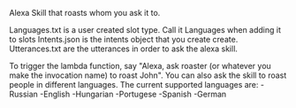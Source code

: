 Alexa Skill that roasts whom you ask it to.

Languages.txt is a user created slot type. Call it Languages when adding it to slots Intents.json is the intents object that you create create. Utterances.txt are the utterances in order to ask the alexa skill.

To trigger the lambda function, say "Alexa, ask roaster (or whatever you make the invocation name) to roast John". You can also ask the skill to roast people in different languages. 
The current supported languages are:
-Russian
-English
-Hungarian
-Portugese
-Spanish
-German
